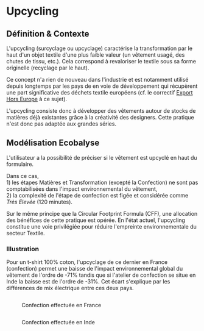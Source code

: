 # Upcycling

## Définition & Contexte

L'upcycling (surcyclage ou upcyclage) caractérise la transformation par le haut d'un objet textile d'une plus faible valeur (un vêtement usagé, des chutes de tissu, etc.). Cela correspond à revaloriser le textile sous sa forme originelle (recyclage par le haut).&#x20;

Ce concept n'a rien de nouveau dans l'industrie et est notamment utilisé depuis longtemps par les pays de en voie de développement qui récupèrent une part significative des déchets textile européens (cf. le correctif [Export Hors Europe](https://fabrique-numerique.gitbook.io/ecobalyse/textile/complements-hors-acv/export-hors-europe) à ce sujet). &#x20;

L'upcycling consiste donc à développer des vêtements autour de stocks de matières déjà existantes grâce à la créativité des designers. Cette pratique n'est donc pas adaptée aux grandes séries.&#x20;

## Modélisation Ecobalyse

L'utilisateur a la possibilité de préciser si le vêtement est upcyclé en haut du formulaire.

Dans ce cas, \
1\) les étapes Matières et Transformation (excepté la Confection) ne sont pas comptabilisées dans l'impact environnemental du vêtement,\
2\) la complexité de l'étape de confection est figée et considérée comme _Très Elevée_ (120 minutes).  &#x20;

Sur le même principe que la Circular Footprint Formula (CFF), une allocation des bénéfices de cette pratique est opérée. En l'état actuel, l'upcycling constitue une voie privilégiée pour réduire l'empreinte environnementale du secteur Textile. &#x20;

### Illustration

Pour un t-shirt 100% coton, l'upcyclage de ce dernier en France (confection) permet une baisse de l'impact environnemental global du vêtement de l'ordre de -71% tandis que si l'atelier de confection se situe en Inde la baisse est de l'ordre de -31%. Cet écart s'explique par les différences de mix électrique entre ces deux pays.&#x20;

<div>

<figure><img src="../../.gitbook/assets/Impact (uPts) d&#x27;un t-shirt 100% coton (upcyclé ou non en France).png" alt=""><figcaption><p>Confection effectuée en France</p></figcaption></figure>

 

<figure><img src="../../.gitbook/assets/Impact (uPts) d&#x27;un t-shirt 100% coton (upcyclé ou non en Inde).png" alt=""><figcaption><p>Confection effectuée en Inde</p></figcaption></figure>

</div>









